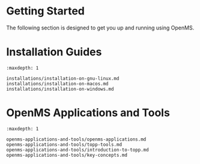 Getting Started
===============

The following section is designed to get you up and running using OpenMS.

# Installation Guides

```{toctree}
:maxdepth: 1

installations/installation-on-gnu-linux.md
installations/installation-on-macos.md
installations/installation-on-windows.md
```

# OpenMS Applications and Tools

```{toctree}
:maxdepth: 1

openms-applications-and-tools/openms-applications.md
openms-applications-and-tools/topp-tools.md
openms-applications-and-tools/introduction-to-topp.md
openms-applications-and-tools/key-concepts.md
```
